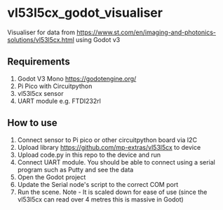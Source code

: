 # vl53l5cx_godot_visualiser

Visualiser for data from https://www.st.com/en/imaging-and-photonics-solutions/vl53l5cx.html using Godot v3

## Requirements
1. Godot V3 Mono https://godotengine.org/
2. Pi Pico with Circuitpython
3. vl53l5cx sensor
4. UART module e.g. FTDI232rl

## How to use
1. Connect sensor to Pi pico or other circuitpython board via I2C
2. Upload library https://github.com/mp-extras/vl53l5cx to device
3. Upload code.py in this repo to the device and run
5. Connect UART module. You should be able to connect using a serial program such as Putty and see the data
6. Open the Godot project
7. Update the Serial node's script to the correct COM port
8. Run the scene. Note - It is scaled down for ease of use (since the vl53l5cx can read over 4 metres this is massive in Godot)